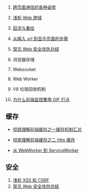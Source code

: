 1. [跨页面通信的各种姿势](https://github.com/fyuanfen/note/blob/master/article/Network/%E8%B7%A8%E9%A1%B5%E9%9D%A2%E9%80%9A%E4%BF%A1%E7%9A%84%E5%90%84%E7%A7%8D%E5%A7%BF%E5%8A%BF.md)
2. [浅析 Web 跨域](https://github.com/fyuanfen/note/blob/master/article/Network/%E6%B5%85%E6%9E%90Web%E8%B7%A8%E5%9F%9F.md)
3. [回流与重绘](https://github.com/fyuanfen/note/blob/master/article/Network/%E5%9B%9E%E6%B5%81%E4%B8%8E%E9%87%8D%E7%BB%98.md)

4. [从输入 url 到显示页面的步骤](https://github.com/fyuanfen/note/blob/master/article/Network/%E4%BB%8E%E8%BE%93%E5%85%A5%20url%20%E5%88%B0%E6%98%BE%E7%A4%BA%E9%A1%B5%E9%9D%A2%E7%9A%84%E6%AD%A5%E9%AA%A4.md)

5. [常见 Web 安全攻防总结](https://github.com/fyuanfen/note/blob/master/article/Network/%E5%B8%B8%E8%A7%81%20Web%20%E5%AE%89%E5%85%A8%E6%94%BB%E9%98%B2%E6%80%BB%E7%BB%93.md)
6. 浏览器存储
7. Websocket
8. Web Worker
9. V8 垃圾回收机制
10. [为什么前端监控要用 GIF 打点](https://github.com/fyuanfen/note/blob/master/article/Network/%E4%B8%BA%E4%BB%80%E4%B9%88%E5%89%8D%E7%AB%AF%E7%9B%91%E6%8E%A7%E8%A6%81%E7%94%A8GIF%E6%89%93%E7%82%B9.md)

## 缓存

- [彻底理解前端缓存之一缓存机制汇总](https://github.com/fyuanfen/note/blob/master/article/Network/%E5%BD%BB%E5%BA%95%E7%90%86%E8%A7%A3%E5%89%8D%E7%AB%AF%E7%BC%93%E5%AD%98%E4%B9%8B%E4%B8%80%E7%BC%93%E5%AD%98%E6%9C%BA%E5%88%B6%E6%B1%87%E6%80%BB.md)
- [彻底理解前端缓存之二 http 缓存](https://github.com/fyuanfen/note/blob/master/article/Network/%E5%BD%BB%E5%BA%95%E7%90%86%E8%A7%A3%E5%89%8D%E7%AB%AF%E7%BC%93%E5%AD%98%E4%B9%8B%E4%BA%8CHTTP%E7%BC%93%E5%AD%98.md)

- [从 WebWorker 到 ServiceWorker]()

## 安全

1. [浅析 XSS 和 CSRF](https://github.com/fyuanfen/note/blob/master/article/Network/%E6%B5%85%E6%9E%90XSS%E5%92%8CCSRF.md)
2. [常见 Web 安全攻防总结](https://github.com/fyuanfen/note/blob/master/article/Network/%E5%B8%B8%E8%A7%81%20Web%20%E5%AE%89%E5%85%A8%E6%94%BB%E9%98%B2%E6%80%BB%E7%BB%93.md)

